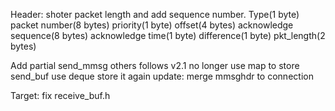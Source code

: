 Header: shoter packet length and add sequence number. 
Type(1 byte)
packet number(8 bytes)
priority(1 byte)
offset(4 bytes)
acknowledge sequence(8 bytes)
acknowledge time(1 byte)
difference(1 byte)
pkt_length(2 bytes)

Add partial send_mmsg
others follows v2.1
no longer use map to store send_buf
use deque store it again
update: 
merge mmsghdr to connection

Target:
fix receive_buf.h